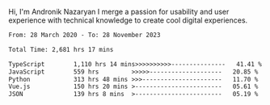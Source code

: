 Hi, I'm Andronik Nazaryan
I merge a passion for usability and user experience with technical knowledge to create cool digital experiences.


<!--START_SECTION:waka-->

```txt
From: 28 March 2020 - To: 28 November 2023

Total Time: 2,681 hrs 17 mins

TypeScript        1,110 hrs 14 mins>>>>>>>>>>---------------   41.41 %
JavaScript        559 hrs         >>>>>--------------------   20.85 %
Python            313 hrs 48 mins >>>----------------------   11.70 %
Vue.js            150 hrs 20 mins >------------------------   05.61 %
JSON              139 hrs 8 mins  >------------------------   05.19 %
```

<!--END_SECTION:waka-->
